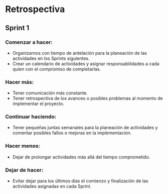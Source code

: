 <h1>Retrospectiva</h1>

<h2>Sprint 1</h2>

<h3>Comenzar a hacer:</h3>
<ul>
    <li>Organizarnos con tiempo de antelación para la planeación de las actividades en los Sprints siguientes.</li>
    <li>Crear un calendario de actividades y asignar responsabilidades a cada quien con el compromiso de completarlas.</li>
</ul>

<h3>Hacer más:</h3>
  <ul>  
    <li>Tener comunicación más constante.</li>
    <li>Tener retrospectiva de los avances o posibles problemas al momento de implementar el proyecto.</li>
</ul>

<h3>Continuar haciendo:</h3>
<ul>
  <li>Tener pequeñas juntas semanales para la planeación de actividades y comentar posibles fallos o mejoras en la implementación.</li>
</ul>

<h3>Hacer menos:</h3>
<ul>
    <li>Dejar de prolongar actividades más allá del tiempo comprometido.</li>
</ul>

<h3>Dejar de hacer:</h3>
<ul>
    <li>Evitar dejar para los últimos días el comienzo y finalización de las actividades asignadas en cada Sprint.</li>
</ul>
